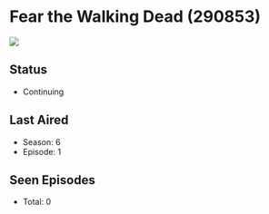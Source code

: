 # Fear the Walking Dead (290853)

<img src="https://dg31sz3gwrwan.cloudfront.net/poster/290853/1124871-0-optimized.jpg" />

## Status
* Continuing
## Last Aired
* Season: 6
* Episode: 1
## Seen Episodes
* Total: 0
